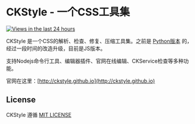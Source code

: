 CKStyle - 一个CSS工具集
============

[![Views in the last 24 hours](https://sourcegraph.com/api/repos/github.com/wangjeaf/ckstyle-node/counters/views-24h.png)](https://github.com/wangjeaf/ckstyle-node/)

CKStyle 是一个CSS的解析、检查、修复、压缩工具集。之前是 [Python版本](https://github.com/wangjeaf/csscheckstyle) 的，经过一段时间的改造升级，目前是JS版本。

支持Nodejs命令行工具、编辑器插件、官网在线编辑、CKService检查等多种功能。

官网在这里：[http://ckstyle.github.io](http://ckstyle.github.io)

## License

CKStyle 遵循 [MIT LICENSE](https://github.com/wangjeaf/ckstyle-node/blob/master/LICENSE.md)